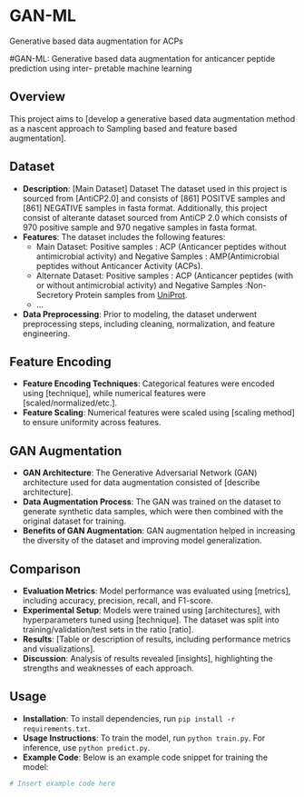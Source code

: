 # GAN-ML
Generative based data augmentation for ACPs


#GAN-ML: Generative based data augmentation for anticancer peptide prediction using inter-
pretable machine learning

## Overview

This project aims to [develop a generative based data augmentation method as a nascent approach to Sampling based and feature based augmentation].

## Dataset

- **Description**: [Main Dataset] Dataset The dataset used in this project is sourced from [AntiCP2.0] and consists of [861] POSITVE samples and [861] NEGATIVE samples  in fasta format. Additionally, this project consist of alterante dataset sourced from AntiCP 2.0 which consists of 970 positive sample and 970 negative samples in fasta format.
- **Features**: The dataset includes the following features:
  - Main Dataset: Positive samples : ACP (Anticancer peptides without antimicrobial activity) and Negative Samples : AMP(Antimicrobial peptides without Anticancer Activity (ACPs).
  - Alternate Dataset: Positive samples : ACP (Anticancer peptides (with or without antimicrobial activity) and Negative Samples :Non-Secretory Protein samples from [UniProt](https://www.uniprot.org/).
  - ...
- **Data Preprocessing**: Prior to modeling, the dataset underwent preprocessing steps, including cleaning, normalization, and feature engineering.

## Feature Encoding

- **Feature Encoding Techniques**: Categorical features were encoded using [technique], while numerical features were [scaled/normalized/etc.].
- **Feature Scaling**: Numerical features were scaled using [scaling method] to ensure uniformity across features.

## GAN Augmentation

- **GAN Architecture**: The Generative Adversarial Network (GAN) architecture used for data augmentation consisted of [describe architecture].
- **Data Augmentation Process**: The GAN was trained on the dataset to generate synthetic data samples, which were then combined with the original dataset for training.
- **Benefits of GAN Augmentation**: GAN augmentation helped in increasing the diversity of the dataset and improving model generalization.

## Comparison

- **Evaluation Metrics**: Model performance was evaluated using [metrics], including accuracy, precision, recall, and F1-score.
- **Experimental Setup**: Models were trained using [architectures], with hyperparameters tuned using [technique]. The dataset was split into training/validation/test sets in the ratio [ratio].
- **Results**: [Table or description of results, including performance metrics and visualizations].
- **Discussion**: Analysis of results revealed [insights], highlighting the strengths and weaknesses of each approach.

## Usage

- **Installation**: To install dependencies, run `pip install -r requirements.txt`.
- **Usage Instructions**: To train the model, run `python train.py`. For inference, use `python predict.py`.
- **Example Code**: Below is an example code snippet for training the model:

```python
# Insert example code here
